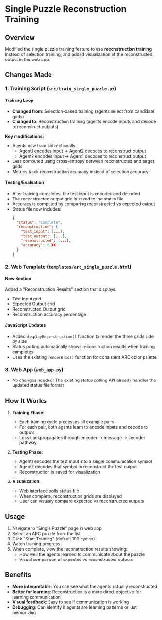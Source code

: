 # Single Puzzle Reconstruction Training

## Overview
Modified the single puzzle training feature to use **reconstruction training** instead of selection training, and added visualization of the reconstructed output in the web app.

## Changes Made

### 1. Training Script (`src/train_single_puzzle.py`)

#### Training Loop
- **Changed from**: Selection-based training (agents select from candidate grids)
- **Changed to**: Reconstruction training (agents encode inputs and decode to reconstruct outputs)

**Key modifications:**
- Agents now train bidirectionally:
  - Agent1 encodes input → Agent2 decodes to reconstruct output
  - Agent2 encodes input → Agent1 decodes to reconstruct output
- Loss computed using cross-entropy between reconstructed and target grids
- Metrics track reconstruction accuracy instead of selection accuracy

#### Testing/Evaluation
- After training completes, the test input is encoded and decoded
- The reconstructed output grid is saved to the status file
- Accuracy is computed by comparing reconstructed vs expected output
- Status file now includes:
  ```json
  {
    "status": "complete",
    "reconstruction": {
      "test_input": [...],
      "test_output": [...],
      "reconstructed": [...],
      "accuracy": 0.XX
    }
  }
  ```

### 2. Web Template (`templates/arc_single_puzzle.html`)

#### New Section
Added a "Reconstruction Results" section that displays:
- Test Input grid
- Expected Output grid
- Reconstructed Output grid
- Reconstruction accuracy percentage

#### JavaScript Updates
- Added `displayReconstruction()` function to render the three grids side by side
- Status polling automatically shows reconstruction results when training completes
- Uses the existing `renderGrid()` function for consistent ARC color palette

### 3. Web App (`web_app.py`)
- No changes needed! The existing status polling API already handles the updated status file format

## How It Works

1. **Training Phase**: 
   - Each training cycle processes all example pairs
   - For each pair, both agents learn to encode inputs and decode to outputs
   - Loss backpropagates through encoder → message → decoder pathway

2. **Testing Phase**:
   - Agent1 encodes the test input into a single communication symbol
   - Agent2 decodes that symbol to reconstruct the test output
   - Reconstruction is saved for visualization

3. **Visualization**:
   - Web interface polls status file
   - When complete, reconstruction grids are displayed
   - User can visually compare expected vs reconstructed outputs

## Usage

1. Navigate to "Single Puzzle" page in web app
2. Select an ARC puzzle from the list
3. Click "Start Training" (default 100 cycles)
4. Watch training progress
5. When complete, view the reconstruction results showing:
   - How well the agents learned to communicate about the puzzle
   - Visual comparison of expected vs reconstructed outputs

## Benefits

- **More interpretable**: You can see what the agents actually reconstructed
- **Better for learning**: Reconstruction is a more direct objective for learning communication
- **Visual feedback**: Easy to see if communication is working
- **Debugging**: Can identify if agents are learning patterns or just memorizing

